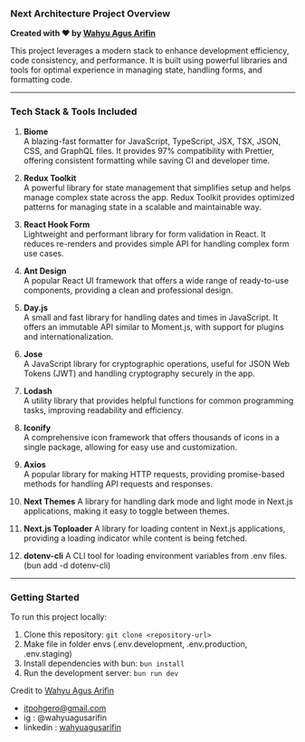 ### Next Architecture Project Overview

**Created with ❤️ by [Wahyu Agus Arifin](https://github.com/itpohgero)**

This project leverages a modern stack to enhance development efficiency, code consistency, and performance. It is built using powerful libraries and tools for optimal experience in managing state, handling forms, and formatting code.

---

### Tech Stack & Tools Included

1. **Biome**  
   A blazing-fast formatter for JavaScript, TypeScript, JSX, TSX, JSON, CSS, and GraphQL files. It provides 97% compatibility with Prettier, offering consistent formatting while saving CI and developer time.

2. **Redux Toolkit**  
   A powerful library for state management that simplifies setup and helps manage complex state across the app. Redux Toolkit provides optimized patterns for managing state in a scalable and maintainable way.

3. **React Hook Form**  
   Lightweight and performant library for form validation in React. It reduces re-renders and provides simple API for handling complex form use cases.

4. **Ant Design**  
   A popular React UI framework that offers a wide range of ready-to-use components, providing a clean and professional design.

5. **Day.js**  
   A small and fast library for handling dates and times in JavaScript. It offers an immutable API similar to Moment.js, with support for plugins and internationalization.

6. **Jose**  
   A JavaScript library for cryptographic operations, useful for JSON Web Tokens (JWT) and handling cryptography securely in the app.

7. **Lodash**  
   A utility library that provides helpful functions for common programming tasks, improving readability and efficiency.

8. **Iconify**  
   A comprehensive icon framework that offers thousands of icons in a single package, allowing for easy use and customization.

9. **Axios**  
   A popular library for making HTTP requests, providing promise-based methods for handling API requests and responses.

10. **Next Themes**
   A library for handling dark mode and light mode in Next.js applications, making it easy to toggle between themes.

11. **Next.js Toploader**
   A library for loading content in Next.js applications, providing a loading indicator while content is being fetched.

12. **dotenv-cli**
   A CLI tool for loading environment variables from .env files. (bun add -d dotenv-cli)

---

### Getting Started

To run this project locally:

1. Clone this repository: ```git clone <repository-url>```
2. Make file in folder envs (.env.development, .env.production, .env.staging)
2. Install dependencies with bun: ```bun install```
3. Run the development server: ```bun run dev```


Credit to [Wahyu Agus Arifin](https://github.com/itpohgero)
- itpohgero@gmail.com
- ig : @wahyuagusarifin
- linkedin : [wahyuagusarifin](https://id.linkedin.com/in/wahyu-agus-arifin-8a6992215)